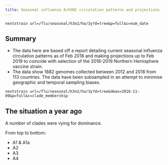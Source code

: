 ```yaml
---
title: Seasonal influenza A/H3N2 circulation patterns and projections (Feb 2018 to Feb 2019)
---
```


`nextstrain url=/flu/seasonal/h3n2/ha/3y?d=tree&p=full&c=num_date`
## Summary

* The data here are based off a report detailing current seasonal influenza circulation patterns as of Feb 2018 and making
projections up to Feb 2019 to coincide with selection of the 2018-2019 Northern Hemisphere vaccine
strain.
* The data show 1882 genomes collected between 2012 and 2018 from 113 countries. The data have been subsampled in an attempt to minimise geographic and temporal sampling biases.


`nextstrain url=/flu/seasonal/h3n2/ha/3y?d=tree&dmax=2016-11-09&p=full&c=clade_membership`
## The situation a year ago
A number of clades were vying for dominance.


From top to bottom:
* A1 & A1a
* A2
* A3
* A4
